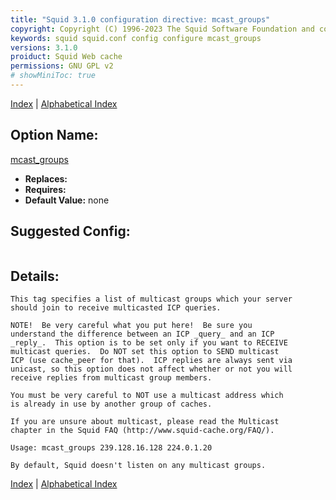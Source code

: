 ```yaml
---
title: "Squid 3.1.0 configuration directive: mcast_groups"
copyright: Copyright (C) 1996-2023 The Squid Software Foundation and contributors
keywords: squid squid.conf config configure mcast_groups
versions: 3.1.0
proiduct: Squid Web cache
permissions: GNU GPL v2
# showMiniToc: true
---
```

[Index](index#toc_mcast_groups) | [Alphabetical Index](index_all#toc_mcast_groups)

## Option Name:
[mcast_groups](#mcast_groups)
 * **Replaces:** 
 * **Requires:** 
 * **Default Value:** none


## Suggested Config:
```plaintext

```

## Details:

	This tag specifies a list of multicast groups which your server
	should join to receive multicasted ICP queries.

	NOTE!  Be very careful what you put here!  Be sure you
	understand the difference between an ICP _query_ and an ICP
	_reply_.  This option is to be set only if you want to RECEIVE
	multicast queries.  Do NOT set this option to SEND multicast
	ICP (use cache_peer for that).  ICP replies are always sent via
	unicast, so this option does not affect whether or not you will
	receive replies from multicast group members.

	You must be very careful to NOT use a multicast address which
	is already in use by another group of caches.

	If you are unsure about multicast, please read the Multicast
	chapter in the Squid FAQ (http://www.squid-cache.org/FAQ/).

	Usage: mcast_groups 239.128.16.128 224.0.1.20

	By default, Squid doesn't listen on any multicast groups.



[Index](index#toc_mcast_groups) | [Alphabetical Index](index_all#toc_mcast_groups)

